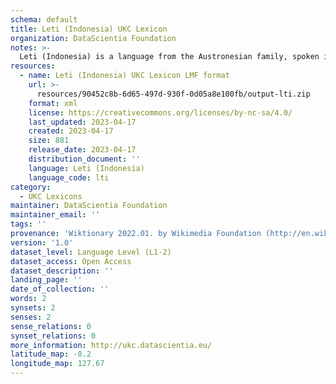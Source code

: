 ```yaml
---
schema: default
title: Leti (Indonesia) UKC Lexicon
organization: DataScientia Foundation
notes: >-
  Leti (Indonesia) is a language from the Austronesian family, spoken in Oceania. The UKC Lexicon of Leti (Indonesia) is represented as a lexico-semantic network. It consists of words, word senses, synsets, as well as sense-level and synset-level relationships.
resources:
  - name: Leti (Indonesia) UKC Lexicon LMF format
    url: >-
      resources/90452c8b-6d65-497d-930f-0d05a8e100fb/output-lti.zip
    format: xml
    license: https://creativecommons.org/licenses/by-nc-sa/4.0/
    last_updated: 2023-04-17
    created: 2023-04-17
    size: 881
    release_date: 2023-04-17
    distribution_document: ''
    language: Leti (Indonesia)
    language_code: lti
category:
  - UKC Lexicons
maintainer: DataScientia Foundation
maintainer_email: ''
tags: ''
provenance: 'Wiktionary 2022.01. by Wikimedia Foundation (http://en.wiktionary.org); Princeton WordNet 2.1 by Princeton University (https://wordnet.princeton.edu)'
version: '1.0'
dataset_level: Language Level (L1-2)
dataset_access: Open Access
dataset_description: ''
landing_page: ''
date_of_collection: ''
words: 2
synsets: 2
senses: 2
sense_relations: 0
synset_relations: 0
more_information: http://ukc.datascientia.eu/
latitude_map: -8.2
longitude_map: 127.67
---
```

